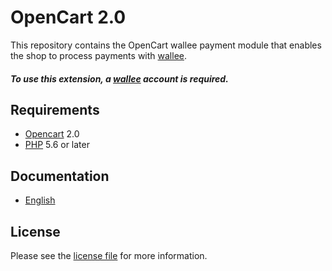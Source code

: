 # OpenCart 2.0

This repository contains the OpenCart  wallee payment module that enables the shop to process payments with [wallee](https://www.wallee.com).

##### To use this extension, a [wallee](https://www.wallee.com) account is required.

## Requirements

* [Opencart](https://www.opencart.com/) 2.0
* [PHP](http://php.net/) 5.6 or later

## Documentation

* [English](https://plugin-documentation.wallee.com/wallee-payment/opencart-2.0/1.0.27/docs/en/documentation.html)

## License

Please see the [license file](https://github.com/wallee-payment/opencart-2.0/blob/1.0.27/LICENSE) for more information.